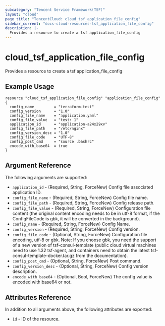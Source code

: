 ```yaml
---
subcategory: "Tencent Service Framework(TSF)"
layout: "cloud"
page_title: "TencentCloud: cloud_tsf_application_file_config"
sidebar_current: "docs-cloud-resources-tsf_application_file_config"
description: |-
  Provides a resource to create a tsf application_file_config
---
```


# cloud_tsf_application_file_config

Provides a resource to create a tsf application_file_config

## Example Usage

```hcl
resource "cloud_tsf_application_file_config" "application_file_config" {
  config_name         = "terraform-test"
  config_version      = "1.0"
  config_file_name    = "application.yaml"
  config_file_value   = "test: 1"
  application_id      = "application-a24x29xv"
  config_file_path    = "/etc/nginx"
  config_version_desc = "1.0"
  config_file_code    = "UTF-8"
  config_post_cmd     = "source .bashrc"
  encode_with_base64  = true
}
```

## Argument Reference

The following arguments are supported:

* `application_id` - (Required, String, ForceNew) Config file associated application ID.
* `config_file_name` - (Required, String, ForceNew) Config file name.
* `config_file_path` - (Required, String, ForceNew) Config release path.
* `config_file_value` - (Required, String, ForceNew) Configuration file content (the original content encoding needs to be in utf-8 format, if the ConfigFileCode is gbk, it will be converted in the background).
* `config_name` - (Required, String, ForceNew) Config Name.
* `config_version` - (Required, String, ForceNew) Config version.
* `config_file_code` - (Optional, String, ForceNew) Configuration file encoding, utf-8 or gbk. Note: If you choose gbk, you need the support of a new version of tsf-consul-template (public cloud virtual machines need to use 1.32 tsf-agent, and containers need to obtain the latest tsf-consul-template-docker.tar.gz from the documentation).
* `config_post_cmd` - (Optional, String, ForceNew) Post command.
* `config_version_desc` - (Optional, String, ForceNew) Config version description.
* `encode_with_base64` - (Optional, Bool, ForceNew) The config value is encoded with base64 or not.

## Attributes Reference

In addition to all arguments above, the following attributes are exported:

* `id` - ID of the resource.



